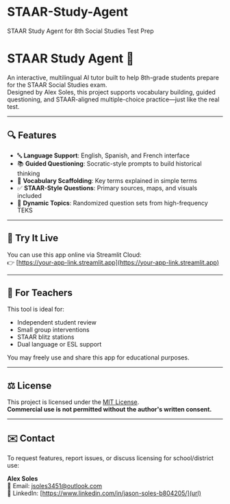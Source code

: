 # STAAR-Study-Agent
STAAR Study Agent for 8th Social Studies Test Prep
# STAAR Study Agent 🤖

An interactive, multilingual AI tutor built to help 8th-grade students prepare for the STAAR Social Studies exam.  
Designed by Alex Soles, this project supports vocabulary building, guided questioning, and STAAR-aligned multiple-choice practice—just like the real test.

---

## 🔍 Features

- 🔤 **Language Support**: English, Spanish, and French interface
- 📚 **Guided Questioning**: Socratic-style prompts to build historical thinking
- 🧠 **Vocabulary Scaffolding**: Key terms explained in simple terms
- ✅ **STAAR-Style Questions**: Primary sources, maps, and visuals included
- 🔄 **Dynamic Topics**: Randomized question sets from high-frequency TEKS

---

## 🚀 Try It Live

You can use this app online via Streamlit Cloud:  
👉 [https://your-app-link.streamlit.app](https://your-app-link.streamlit.app)

---

## 🧠 For Teachers

This tool is ideal for:
- Independent student review
- Small group interventions
- STAAR blitz stations
- Dual language or ESL support

You may freely use and share this app for educational purposes.

---

## ⚖️ License

This project is licensed under the [MIT License](LICENSE).  
**Commercial use is not permitted without the author's written consent.**

---

## ✉️ Contact

To request features, report issues, or discuss licensing for school/district use:

**Alex Soles**  
📧 Email: [jsoles3451@outlook.com](mailto:jsoles3451@outlook.com)  
🔗 LinkedIn: [https://www.linkedin.com/in/jason-soles-b804205/](url)


